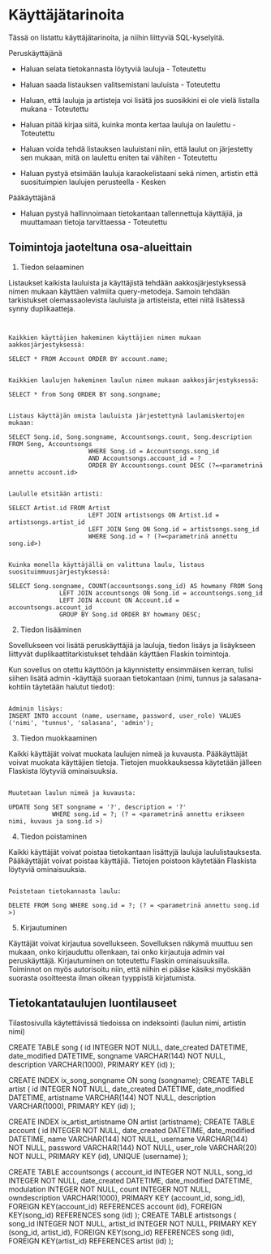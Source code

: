 # Käyttäjätarinoita

Tässä on listattu käyttäjätarinoita, ja niihin liittyviä SQL-kyselyitä. 


Peruskäyttäjänä

* Haluan selata tietokannasta löytyviä lauluja - Toteutettu
* Haluan saada listauksen valitsemistani lauluista - Toteutettu
* Haluan, että lauluja ja artisteja voi lisätä jos suosikkini ei ole vielä listalla mukana - Toteutettu
* Haluan pitää kirjaa siitä, kuinka monta kertaa lauluja on laulettu - Toteutettu
* Haluan voida tehdä listauksen lauluistani niin, että laulut on järjestetty sen mukaan, mitä on laulettu eniten tai vähiten - Toteutettu

* Haluan pystyä etsimään lauluja karaokelistaani sekä nimen, artistin että suosituimpien laulujen perusteella - Kesken


Pääkäyttäjänä

* Haluan pystyä hallinnoimaan tietokantaan tallennettuja käyttäjiä, ja muuttamaan tietoja tarvittaessa - Toteutettu


## Toimintoja jaoteltuna osa-alueittain

1. Tiedon selaaminen

Listaukset kaikista lauluista ja käyttäjistä tehdään aakkosjärjestyksessä nimen mukaan käyttäen valmiita query-metodeja. Samoin tehdään tarkistukset olemassaolevista lauluista ja artisteista, ettei niitä lisätessä synny duplikaatteja.


```Tiedon hakemisessa käytettyjä SQL-kyselyitä:


Kaikkien käyttäjien hakeminen käyttäjien nimen mukaan aakkosjärjestyksessä:

SELECT * FROM Account ORDER BY account.name;


Kaikkien laulujen hakeminen laulun nimen mukaan aakkosjärjestyksessä:

SELECT * from Song ORDER BY song.songname;


Listaus käyttäjän omista lauluista järjestettynä laulamiskertojen mukaan:

SELECT Song.id, Song.songname, Accountsongs.count, Song.description FROM Song, Accountsongs
                      WHERE Song.id = Accountsongs.song_id
                      AND Accountsongs.account_id = ?
                      ORDER BY Accountsongs.count DESC (?=<parametrinä annettu account.id>


Laululle etsitään artisti:

SELECT Artist.id FROM Artist
                      LEFT JOIN artistsongs ON Artist.id = artistsongs.artist_id 
                      LEFT JOIN Song ON Song.id = artistsongs.song_id
                      WHERE Song.id = ? (?=<parametrinä annettu song.id>)


Kuinka monella käyttäjällä on valittuna laulu, listaus suosituimmuusjärjestyksessä:

SELECT Song.songname, COUNT(accountsongs.song_id) AS howmany FROM Song 
		      LEFT JOIN accountsongs ON Song.id = accountsongs.song_id 
		      LEFT JOIN Account ON Account.id = accountsongs.account_id 
		      GROUP BY Song.id ORDER BY howmany DESC;

```

2. Tiedon lisääminen

Sovellukseen voi lisätä peruskäyttäjiä ja lauluja, tiedon lisäys ja lisäykseen liittyvät duplikaattitarkistukset tehdään käyttäen Flaskin toimintoja.

Kun sovellus on otettu käyttöön ja käynnistetty ensimmäisen kerran, tulisi siihen lisätä admin -käyttäjä suoraan tietokantaan (nimi, tunnus ja salasana- kohtiin täytetään halutut tiedot):


``` Tiedon lisäämistä SQL:llä:

Adminin lisäys:
INSERT INTO account (name, username, password, user_role) VALUES ('nimi', 'tunnus', 'salasana', 'admin');

```

3. Tiedon muokkaaminen 

Kaikki käyttäjät voivat muokata laulujen nimeä ja kuvausta. Pääkäyttäjät voivat muokata käyttäjien tietoja.
Tietojen muokkauksessa käytetään jälleen Flaskista löytyviä ominaisuuksia.

``` Tiedon muokkausta SQL:llä:

Muutetaan laulun nimeä ja kuvausta:

UPDATE Song SET songname = '?', description = '?' 
			WHERE song.id = ?; (? = <parametrinä annettu erikseen nimi, kuvaus ja song.id >)

```

4. Tiedon poistaminen

Kaikki käyttäjät voivat poistaa tietokantaan lisättyjä lauluja laululistauksesta. Pääkäyttäjät voivat poistaa käyttäjiä. Tietojen poistoon käytetään Flaskista löytyviä ominaisuuksia.

``` Tiedon poistamista SQL:llä:

Poistetaan tietokannasta laulu:

DELETE FROM Song WHERE song.id = ?; (? = <parametrinä annettu song.id >)

```

5. Kirjautuminen

Käyttäjät voivat kirjautua sovellukseen. Sovelluksen näkymä muuttuu sen mukaan, onko kirjauduttu ollenkaan, tai onko kirjautuja admin vai peruskäyttäjä. Kirjautuminen on toteutettu Flaskin ominaisuuksilla. Toiminnot on myös autorisoitu niin, että niihin ei pääse käsiksi myöskään suorasta osoitteesta ilman oikean tyyppistä kirjatumista.

## Tietokantataulujen luontilauseet

Tilastosivulla käytettävissä tiedoissa on indeksointi (laulun nimi, artistin nimi)


CREATE TABLE song (
	id INTEGER NOT NULL, 
	date_created DATETIME, 
	date_modified DATETIME, 
	songname VARCHAR(144) NOT NULL, 
	description VARCHAR(1000), 
	PRIMARY KEY (id)
);

CREATE INDEX ix_song_songname ON song (songname);
CREATE TABLE artist (
	id INTEGER NOT NULL, 
	date_created DATETIME, 
	date_modified DATETIME, 
	artistname VARCHAR(144) NOT NULL, 
	description VARCHAR(1000), 
	PRIMARY KEY (id)
);

CREATE INDEX ix_artist_artistname ON artist (artistname);
CREATE TABLE account (
	id INTEGER NOT NULL, 
	date_created DATETIME, 
	date_modified DATETIME, 
	name VARCHAR(144) NOT NULL, 
	username VARCHAR(144) NOT NULL, 
	password VARCHAR(144) NOT NULL, 
	user_role VARCHAR(20) NOT NULL, 
	PRIMARY KEY (id), 
	UNIQUE (username)
);

CREATE TABLE accountsongs (
	account_id INTEGER NOT NULL, 
	song_id INTEGER NOT NULL, 
	date_created DATETIME, 
	date_modified DATETIME, 
	modulation INTEGER NOT NULL, 
	count INTEGER NOT NULL, 
	owndescription VARCHAR(1000), 
	PRIMARY KEY (account_id, song_id), 
	FOREIGN KEY(account_id) REFERENCES account (id), 
	FOREIGN KEY(song_id) REFERENCES song (id)
);
CREATE TABLE artistsongs (
	song_id INTEGER NOT NULL, 
	artist_id INTEGER NOT NULL, 
	PRIMARY KEY (song_id, artist_id), 
	FOREIGN KEY(song_id) REFERENCES song (id), 
	FOREIGN KEY(artist_id) REFERENCES artist (id)
);





